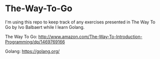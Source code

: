 # The-Way-To-Go
I'm using this repo to keep track of any exercises presented in The Way To Go by Ivo Balbaert while I learn Golang.

The Way To Go: http://www.amazon.com/The-Way-To-Introduction-Programming/dp/1469769166

Golang: https://golang.org/
